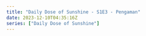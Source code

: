 ```yaml
---
title: "Daily Dose of Sunshine - S1E3 - Pengaman"
date: 2023-12-10T04:35:16Z
series: ["Daily Dose of Sunshine"]
---
```



<mux-player stream-type="on-demand"
  src="https://kp3d-my.sharepoint.com/personal/ryoo_kp3d_onmicrosoft_com/_layouts/15/download.aspx?share=EbVmQCY2t1FCiXA-cyarJ7oBrpOK8aP1N9HjAyjAaHKDdQ" prefer-playback="mse" controls>
  </mux-player>
  
  
  <script src="https://cdn.jsdelivr.net/npm/@mux/mux-player"></script>
  
 <script type="application/ld+json">
 {
  "@context": "https://schema.org/",
  "@type": "VideoObject",
  "name": "Daily Dose of Sunshine - S1E3 - Pengaman",
  "contentUrl": "https://stream.mux.com/74vLpqjs3XhDU01wMzb4MVsuoLTPKzPl00S5xeqQiGZec.m3u8",
  "thumbnailUrl": "https://www.themoviedb.org/t/p/original/kXETwHWqdCAzyrCWloBpaq96oyh.jpg?width=314&fit_mode=preserve&time=25",
  "uploadDate": "2023-12-10T04:35:16Z",
}

</script>
